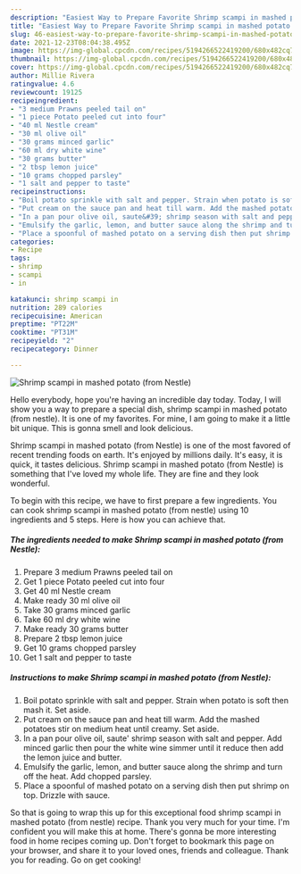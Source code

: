 ```yaml
---
description: "Easiest Way to Prepare Favorite Shrimp scampi in mashed potato (from Nestle)"
title: "Easiest Way to Prepare Favorite Shrimp scampi in mashed potato (from Nestle)"
slug: 46-easiest-way-to-prepare-favorite-shrimp-scampi-in-mashed-potato-from-nestle
date: 2021-12-23T08:04:38.495Z
image: https://img-global.cpcdn.com/recipes/5194266522419200/680x482cq70/shrimp-scampi-in-mashed-potato-from-nestle-recipe-main-photo.jpg
thumbnail: https://img-global.cpcdn.com/recipes/5194266522419200/680x482cq70/shrimp-scampi-in-mashed-potato-from-nestle-recipe-main-photo.jpg
cover: https://img-global.cpcdn.com/recipes/5194266522419200/680x482cq70/shrimp-scampi-in-mashed-potato-from-nestle-recipe-main-photo.jpg
author: Millie Rivera
ratingvalue: 4.6
reviewcount: 19125
recipeingredient:
- "3 medium Prawns peeled tail on"
- "1 piece Potato peeled cut into four"
- "40 ml Nestle cream"
- "30 ml olive oil"
- "30 grams minced garlic"
- "60 ml dry white wine"
- "30 grams butter"
- "2 tbsp lemon juice"
- "10 grams chopped parsley"
- "1 salt and pepper to taste"
recipeinstructions:
- "Boil potato sprinkle with salt and pepper. Strain when potato is soft then mash it. Set aside."
- "Put cream on the sauce pan and heat till warm. Add the mashed potatoes stir on medium heat until creamy. Set aside."
- "In a pan pour olive oil, saute&#39; shrimp season with salt and pepper. Add minced garlic then pour the white wine simmer until it reduce then add the lemon juice and butter."
- "Emulsify the garlic, lemon, and butter sauce along the shrimp and turn off the heat. Add chopped parsley."
- "Place a spoonful of mashed potato on a serving dish then put shrimp on top. Drizzle with sauce."
categories:
- Recipe
tags:
- shrimp
- scampi
- in

katakunci: shrimp scampi in 
nutrition: 289 calories
recipecuisine: American
preptime: "PT22M"
cooktime: "PT31M"
recipeyield: "2"
recipecategory: Dinner

---
```



![Shrimp scampi in mashed potato (from Nestle)](https://img-global.cpcdn.com/recipes/5194266522419200/680x482cq70/shrimp-scampi-in-mashed-potato-from-nestle-recipe-main-photo.jpg)

Hello everybody, hope you're having an incredible day today. Today, I will show you a way to prepare a special dish, shrimp scampi in mashed potato (from nestle). It is one of my favorites. For mine, I am going to make it a little bit unique. This is gonna smell and look delicious.

Shrimp scampi in mashed potato (from Nestle) is one of the most favored of recent trending foods on earth. It's enjoyed by millions daily. It's easy, it is quick, it tastes delicious. Shrimp scampi in mashed potato (from Nestle) is something that I've loved my whole life. They are fine and they look wonderful.




To begin with this recipe, we have to first prepare a few ingredients. You can cook shrimp scampi in mashed potato (from nestle) using 10 ingredients and 5 steps. Here is how you can achieve that.

<!--inarticleads1-->

##### The ingredients needed to make Shrimp scampi in mashed potato (from Nestle):

1. Prepare 3 medium Prawns peeled tail on
1. Get 1 piece Potato peeled cut into four
1. Get 40 ml Nestle cream
1. Make ready 30 ml olive oil
1. Take 30 grams minced garlic
1. Take 60 ml dry white wine
1. Make ready 30 grams butter
1. Prepare 2 tbsp lemon juice
1. Get 10 grams chopped parsley
1. Get 1 salt and pepper to taste




<!--inarticleads2-->

##### Instructions to make Shrimp scampi in mashed potato (from Nestle):

1. Boil potato sprinkle with salt and pepper. Strain when potato is soft then mash it. Set aside.
1. Put cream on the sauce pan and heat till warm. Add the mashed potatoes stir on medium heat until creamy. Set aside.
1. In a pan pour olive oil, saute&#39; shrimp season with salt and pepper. Add minced garlic then pour the white wine simmer until it reduce then add the lemon juice and butter.
1. Emulsify the garlic, lemon, and butter sauce along the shrimp and turn off the heat. Add chopped parsley.
1. Place a spoonful of mashed potato on a serving dish then put shrimp on top. Drizzle with sauce.




So that is going to wrap this up for this exceptional food shrimp scampi in mashed potato (from nestle) recipe. Thank you very much for your time. I'm confident you will make this at home. There's gonna be more interesting food in home recipes coming up. Don't forget to bookmark this page on your browser, and share it to your loved ones, friends and colleague. Thank you for reading. Go on get cooking!
